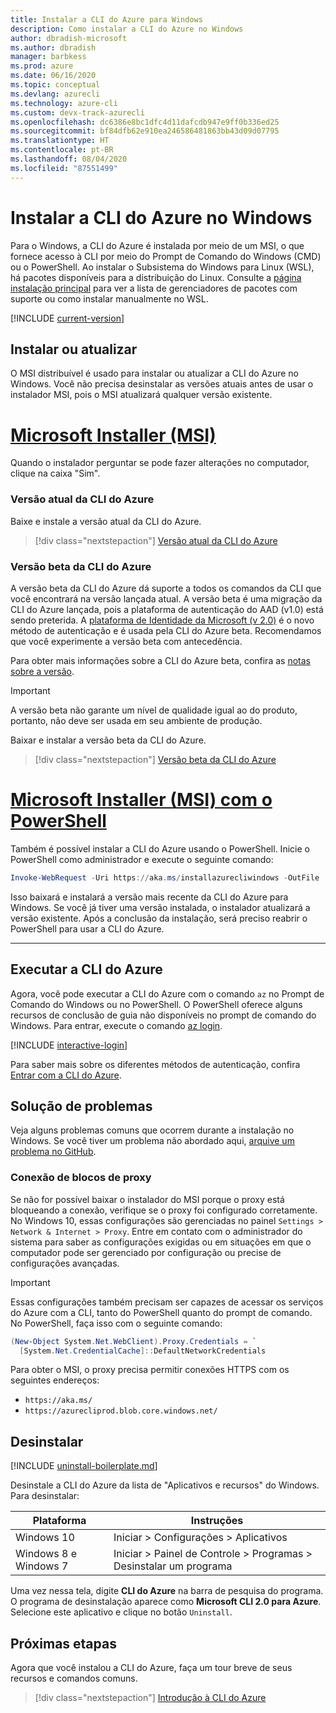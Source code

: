 ```yaml
---
title: Instalar a CLI do Azure para Windows
description: Como instalar a CLI do Azure no Windows
author: dbradish-microsoft
ms.author: dbradish
manager: barbkess
ms.prod: azure
ms.date: 06/16/2020
ms.topic: conceptual
ms.devlang: azurecli
ms.technology: azure-cli
ms.custom: devx-track-azurecli
ms.openlocfilehash: dc6386e8bc1dfc4d11dafcdb947e9ff0b336ed25
ms.sourcegitcommit: bf84dfb62e910ea246586481863bb43d09d07795
ms.translationtype: HT
ms.contentlocale: pt-BR
ms.lasthandoff: 08/04/2020
ms.locfileid: "87551499"
---
```

# <a name="install-azure-cli-on-windows"></a>Instalar a CLI do Azure no Windows

Para o Windows, a CLI do Azure é instalada por meio de um MSI, o que fornece acesso à CLI por meio do Prompt de Comando do Windows (CMD) ou o PowerShell.
Ao instalar o Subsistema do Windows para Linux (WSL), há pacotes disponíveis para a distribuição do Linux. Consulte a [página instalação principal](install-azure-cli.md) para ver a lista de gerenciadores de pacotes com suporte ou como instalar manualmente no WSL.

[!INCLUDE [current-version](includes/current-version.md)]

## <a name="install-or-update"></a>Instalar ou atualizar

O MSI distribuível é usado para instalar ou atualizar a CLI do Azure no Windows. Você não precisa desinstalar as versões atuais antes de usar o instalador MSI, pois o MSI atualizará qualquer versão existente.

# <a name="microsoft-installer-msi"></a>[Microsoft Installer (MSI)](#tab/azure-cli)

Quando o instalador perguntar se pode fazer alterações no computador, clique na caixa "Sim".

### <a name="azure-cli-current-version"></a>Versão atual da CLI do Azure

Baixe e instale a versão atual da CLI do Azure.  

> [!div class="nextstepaction"]
> [Versão atual da CLI do Azure](https://aka.ms/installazurecliwindows)

### <a name="azure-cli-beta-version"></a>Versão beta da CLI do Azure

A versão beta da CLI do Azure dá suporte a todos os comandos da CLI que você encontrará na versão lançada atual. A versão beta é uma migração da CLI do Azure lançada, pois a plataforma de autenticação do AAD (v1.0) está sendo preterida.  A [plataforma de Identidade da Microsoft (v 2.0)](/azure/active-directory/develop/v2-overview) é o novo método de autenticação e é usada pela CLI do Azure beta.  Recomendamos que você experimente a versão beta com antecedência.  

Para obter mais informações sobre a CLI do Azure beta, confira as [notas sobre a versão](release-notes-azure-cli?tabs=azure-cli-beta).

> [!IMPORTANT]
>
> A versão beta não garante um nível de qualidade igual ao do produto, portanto, não deve ser usada em seu ambiente de produção.

Baixar e instalar a versão beta da CLI do Azure.

> [!div class="nextstepaction"]
> [Versão beta da CLI do Azure](https://aka.ms/installazurecliwindowsbeta)

# <a name="microsoft-installer-msi-with-powershell"></a>[Microsoft Installer (MSI) com o PowerShell](#tab/azure-powershell)

Também é possível instalar a CLI do Azure usando o PowerShell. Inicie o PowerShell como administrador e execute o seguinte comando:

   ```PowerShell
   Invoke-WebRequest -Uri https://aka.ms/installazurecliwindows -OutFile .\AzureCLI.msi; Start-Process msiexec.exe -Wait -ArgumentList '/I AzureCLI.msi /quiet'; rm .\AzureCLI.msi
   ```

Isso baixará e instalará a versão mais recente da CLI do Azure para Windows. Se você já tiver uma versão instalada, o instalador atualizará a versão existente. Após a conclusão da instalação, será preciso reabrir o PowerShell para usar a CLI do Azure.

---

## <a name="run-the-azure-cli"></a>Executar a CLI do Azure

Agora, você pode executar a CLI do Azure com o comando `az` no Prompt de Comando do Windows ou no PowerShell. O PowerShell oferece alguns recursos de conclusão de guia não disponíveis no prompt de comando do Windows. Para entrar, execute o comando [az login](/cli/azure/reference-index#az-login).

[!INCLUDE [interactive-login](includes/interactive-login.md)]

Para saber mais sobre os diferentes métodos de autenticação, confira [Entrar com a CLI do Azure](authenticate-azure-cli.md).

## <a name="troubleshooting"></a>Solução de problemas

Veja alguns problemas comuns que ocorrem durante a instalação no Windows. Se você tiver um problema não abordado aqui, [arquive um problema no GitHub](https://github.com/Azure/azure-cli/issues).

### <a name="proxy-blocks-connection"></a>Conexão de blocos de proxy

Se não for possível baixar o instalador do MSI porque o proxy está bloqueando a conexão, verifique se o proxy foi configurado corretamente. No Windows 10, essas configurações são gerenciadas no painel `Settings > Network & Internet > Proxy`. Entre em contato com o administrador do sistema para saber as configurações exigidas ou em situações em que o computador pode ser gerenciado por configuração ou precise de configurações avançadas.

> [!IMPORTANT]
> Essas configurações também precisam ser capazes de acessar os serviços do Azure com a CLI, tanto do PowerShell quanto do prompt de comando. No PowerShell, faça isso com o seguinte comando:
>
> ```powershell
> (New-Object System.Net.WebClient).Proxy.Credentials = `
>   [System.Net.CredentialCache]::DefaultNetworkCredentials
> ```

Para obter o MSI, o proxy precisa permitir conexões HTTPS com os seguintes endereços:

* `https://aka.ms/`
* `https://azurecliprod.blob.core.windows.net/`

## <a name="uninstall"></a>Desinstalar

[!INCLUDE [uninstall-boilerplate.md](includes/uninstall-boilerplate.md)]

Desinstale a CLI do Azure da lista de "Aplicativos e recursos" do Windows. Para desinstalar:

| Plataforma | Instruções |
|---|---|
| Windows 10 | Iniciar > Configurações > Aplicativos |
| Windows 8 e Windows 7 | Iniciar > Painel de Controle > Programas > Desinstalar um programa |

Uma vez nessa tela, digite __CLI do Azure__ na barra de pesquisa do programa. O programa de desinstalação aparece como __Microsoft CLI 2.0 para Azure__. Selecione este aplicativo e clique no botão `Uninstall`.

## <a name="next-steps"></a>Próximas etapas

Agora que você instalou a CLI do Azure, faça um tour breve de seus recursos e comandos comuns.

> [!div class="nextstepaction"]
> [Introdução à CLI do Azure](get-started-with-azure-cli.md)
